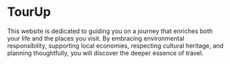 # TourUp
This website is dedicated to guiding you on a journey that enriches both your life and the places you visit. By embracing environmental responsibility, supporting local economies, respecting cultural heritage, and planning thoughtfully, you will discover the deeper essence of travel.
